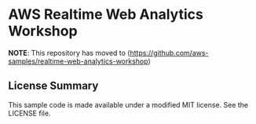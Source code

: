 # AWS Realtime Web Analytics Workshop

**NOTE**: This repository has moved to (https://github.com/aws-samples/realtime-web-analytics-workshop)

## License Summary

This sample code is made available under a modified MIT license. See the LICENSE file.

